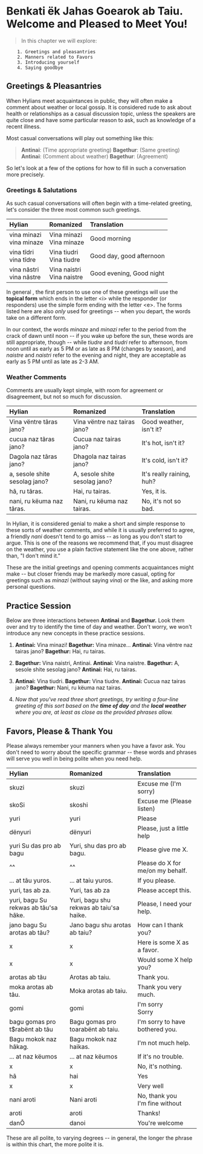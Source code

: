 # Benkati ëk Jahas Goearok ab Taiu.<br>Welcome and Pleased to Meet You!

> In this chapter we will explore:
> 
		1. Greetings and pleasantries
		2. Manners related to Favors
		3. Introducing yourself
		4. Saying goodbye

## Greetings & Pleasantries

When Hylians meet acquaintances in public, they will often make a comment about weather or local gossip. It is considered rude to ask about health or relationships as a casual discussion topic, unless the speakers are quite close and have some particular reason to ask, such as knowledge of a recent illness.

Most casual conversations will play out something like this:

> 	**Antinai**: (Time appropriate greeting)
> 	**Bagethur**: (Same greeting)
> 	**Antinai**: (Comment about weather)
> 	**Bagethur**: (Agreement)

So let's look at a few of the options for how to fill in such a conversation more precisely.

### Greetings & Salutations

As such casual conversations will often begin with a time-related greeting, let's consider the three most common such greetings.

| Hylian | Romanized | Translation |
|:-------|:----------|:------------|
| <span class="hylian_kas">vina minazi<br>vina minaze</span> | Vina minazi<br>Vina minaze | Good morning |
| <span class="hylian_kas">vina tîdri<br>vina tîdre</span> | Vina tiudri<br>Vina tiudre | Good day, good afternoon |
| <span class="hylian_kas">vina nãstri<br>vina nãstre</span> | Vina naistri<br>Vina naistre | Good evening, Good night |

In general , the first person to use one of these greetings will use the **topical form** which ends in the letter \<i\> while the responder (or responders) use the simple form ending with the letter \<e\>. The forms listed here are also _only_ used for greetings -- when you depart, the words take on a different form.

In our context, the words _minaze_ and _minazi_ refer to the period from the crack of dawn until noon -- if you wake up before the sun, these words are still appropriate, though -- while _tiudre_ and _tiudri_ refer to afternoon, from noon until as early as 5 PM or as late as 8 PM (changes by season), and _naistre_ and _naistri_ refer to the evening and night, they are acceptable as early as 5 PM until as late as 2-3 AM.

### Weather Comments

Comments are usually kept simple, with room for agreement or disagreement, but not so much for discussion.

| Hylian | Romanized | Translation |
|:-------|:----------|:------------|
| <span class="hylian_kas">Vina vëntre tãras jano?</span> | Vina vëntre naz tairas jano? | Good weather, isn't it? |
| <span class="hylian_kas">cucua naz tãras jano?</span> | Cucua naz tairas jano? | It's hot, isn't it? |
| <span class="hylian_kas">Dagola naz tãras jano?</span> | Dhagola naz tairas jano? | It's cold, isn't it? |
| <span class="hylian_kas">a, sesole shite sesolag jano?</span> | A, sesole shite sesolag jano? | It's really raining, huh? |
| <span class="hylian_kas">hã, ru tãras.</span> | Hai, ru tairas. | Yes, it is. |
| <span class="hylian_kas">nani, ru këuma naz tãras.</span> | Nani, ru këuma naz tairas. | No, it's not so bad. |

In Hylian, it is considered genial to make a short and simple response to these sorts of weather comments, and while it is usually preferred to agree, a friendly _nani_ doesn't tend to go amiss -- as long as you don't start to argue. This is one of the reasons we recommend that, if you must disagree on the weather, you use a plain factive statement like the one above, rather than, "I don't mind it." 

These are the initial greetings and opening comments acquaintances might make -- but closer friends may be markedly more casual, opting for greetings such as _minazi_ (without saying _vina_) or the like, and asking more personal questions.

## Practice Session

Below are three interactions between **Antinai** and **Bagethur.** Look them over and try to identify the time of day and weather. Don't worry, we won't introduce any new concepts in these practice sessions.

1. **Antinai:** Vina minazi!
    **Bagethur:** Vina minaze...
    **Antinai:** Vina vëntre naz tairas jano?
    **Bagethur:** Hai, ru tairas.

2. **Bagethur:** Vina naistri, Antinai.
    **Antinai:** Vina naistre.
    **Bagethur:** A, sesole shite sesolag jano?
    **Antinai:** Hai, ru tairas.

3. **Antinai:** Vina tiudri.
    **Bagethur:** Vina tiudre.
    **Antinai:** Cucua naz tairas jano?
    **Bagethur:** Nani, ru këuma naz tairas.

4. _Now that you've read three short greetings, try writing a four-line greeting of this sort based on the **time of day** and the **local weather** where you are, at least as close as the provided phrases allow._

## Favors, Please & Thank You

Please always remember your manners when you have a favor ask. You don't need to worry about the specific grammar -- these words and phrases will serve you well in being polite when you need help.

| Hylian | Romanized | Translation |
|:-------|:----------|:------------|
| <span class="hylian_kas">skuzi</span> | skuzi | Excuse me (I'm sorry) |
| <span class="hylian_kas">skoSi</span> | skoshi | Excuse me (Please listen) |
| <span class="hylian_kas">yuri</span> | yuri | Please |
| <span class="hylian_kas">dënyuri</span> | dënyuri | Please, just a little help |
| <span class="hylian_kas">yuri Su das pro ab bagu</span> | Yuri, shu das pro ab bagu. | Please give me X.
| ^^ | ^^ | Please do X for me/on my behalf. |
| <span class="hylian_kas">... at tãu yuros.</span> | ... at taiu yuros. | If you please.
| <span class="hylian_kas">yuri, tas ab za.</span> | Yuri, tas ab za | Please accept this. |
| <span class="hylian_kas">yuri, bagu Su rekwas ab tãu'sa hãke.</span> | Yuri, bagu shu rekwas ab taiu'sa haike. | Please, I need your help. |
| <span class="hylian_kas">jano bagu Su arotas ab tãu?</span> | Jano bagu shu arotas ab taiu? | How can I thank you? |
| <span class="hylian_kas">x</span> | x | Here is some X as a favor. |
| <span class="hylian_kas">x</span> | x | Would some X help you? |
| <span class="hylian_kas">arotas ab tãu</span> | Arotas ab taiu. | Thank you. |
| <span class="hylian_kas">moka arotas ab tãu.</span> | Moka arotas ab taiu. | Thank you very much. |
| <span class="hylian_kas">gomi</span> | gomi | I'm sorry<br>Sorry |
| <span class="hylian_kas">bagu gomas pro t$rabënt ab tãu</span> | Bagu gomas pro toarabënt ab taiu. | I'm sorry to have bothered you. |
| <span class="hylian_kas">Bagu mokok naz hãkag.</span> | Bagu mokok naz haikas. | I'm not much help. |
| <span class="hylian_kas">... at naz këumos</span> | ... at naz këumos | If it's no trouble. |
| <span class="hylian_kas">x</span> | x | No, it's nothing. |
| <span class="hylian_kas">hã</span> | hai | Yes |
| <span class="hylian_kas">x</span> | x | Very well |
| <span class="hylian_kas">nani aroti</span> | Nani aroti | No, thank you<br>I'm fine without |
| <span class="hylian_kas">aroti</span> | aroti | Thanks! |
| <span class="hylian_kas">danÔ</span> | danoi | You're welcome |

These are all polite, to varying degrees -- in general, the longer the phrase is within this chart, the more polite it is.
